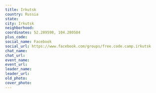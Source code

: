 ```yaml
---
title: Irkutsk
country: Russia
state: 
city: Irkutsk
neighborhood: 
coordinates: 52.289598, 104.280584
plus_code:
social_name: Facebook
social_url: https://www.facebook.com/groups/free.code.camp.irkutsk
chat_name:
chat_url:
event_name:
event_url:
leader_name:
leader_url:
old_photo: 
cover_photo:
---
```

